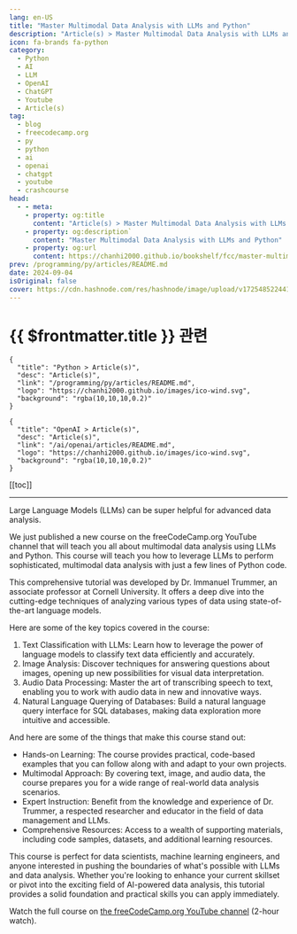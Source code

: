 ```yaml
---
lang: en-US
title: "Master Multimodal Data Analysis with LLMs and Python"
description: "Article(s) > Master Multimodal Data Analysis with LLMs and Python"
icon: fa-brands fa-python
category: 
  - Python
  - AI
  - LLM
  - OpenAI
  - ChatGPT
  - Youtube
  - Article(s)
tag: 
  - blog
  - freecodecamp.org
  - py
  - python
  - ai
  - openai
  - chatgpt
  - youtube
  - crashcourse
head:
  - - meta:
    - property: og:title
      content: "Article(s) > Master Multimodal Data Analysis with LLMs and Python"
    - property: og:description`
      content: "Master Multimodal Data Analysis with LLMs and Python"
    - property: og:url
      content: https://chanhi2000.github.io/bookshelf/fcc/master-multimodal-data-analysis-with-llms-and-python.html
prev: /programming/py/articles/README.md
date: 2024-09-04
isOriginal: false
cover: https://cdn.hashnode.com/res/hashnode/image/upload/v1725485224418/61b7501f-11c6-4ba2-9864-d09d4e4ce37c.png
---
```


# {{ $frontmatter.title }} 관련

```component VPCard
{
  "title": "Python > Article(s)",
  "desc": "Article(s)",
  "link": "/programming/py/articles/README.md",
  "logo": "https://chanhi2000.github.io/images/ico-wind.svg",
  "background": "rgba(10,10,10,0.2)"
}
```

```component VPCard
{
  "title": "OpenAI > Article(s)",
  "desc": "Article(s)",
  "link": "/ai/openai/articles/README.md",
  "logo": "https://chanhi2000.github.io/images/ico-wind.svg",
  "background": "rgba(10,10,10,0.2)"
}
```

[[toc]]

---

<SiteInfo
  name="Master Multimodal Data Analysis with LLMs and Python"
  desc="Large Language Models (LLMs) can be super helpful for advanced data analysis. We just published a new course on the freeCodeCamp.org YouTube channel that will teach you all about multimodal data analysis using LLMs and Python. This course will teach ..."
  url="https://freecodecamp.org/news/master-multimodal-data-analysis-with-llms-and-python/"
  logo="https://cdn.freecodecamp.org/universal/favicons/favicon.ico"
  preview="https://cdn.hashnode.com/res/hashnode/image/upload/v1725485224418/61b7501f-11c6-4ba2-9864-d09d4e4ce37c.png"/>

Large Language Models (LLMs) can be super helpful for advanced data analysis.

We just published a new course on the freeCodeCamp.org YouTube channel that will teach you all about multimodal data analysis using LLMs and Python. This course will teach you how to leverage LLMs to perform sophisticated, multimodal data analysis with just a few lines of Python code.

This comprehensive tutorial was developed by Dr. Immanuel Trummer, an associate professor at Cornell University. It offers a deep dive into the cutting-edge techniques of analyzing various types of data using state-of-the-art language models.

Here are some of the key topics covered in the course:

1. Text Classification with LLMs: Learn how to leverage the power of language models to classify text data efficiently and accurately.
2. Image Analysis: Discover techniques for answering questions about images, opening up new possibilities for visual data interpretation.
3. Audio Data Processing: Master the art of transcribing speech to text, enabling you to work with audio data in new and innovative ways.
4. Natural Language Querying of Databases: Build a natural language query interface for SQL databases, making data exploration more intuitive and accessible.

And here are some of the things that make this course stand out:

- Hands-on Learning: The course provides practical, code-based examples that you can follow along with and adapt to your own projects.
- Multimodal Approach: By covering text, image, and audio data, the course prepares you for a wide range of real-world data analysis scenarios.
- Expert Instruction: Benefit from the knowledge and experience of Dr. Trummer, a respected researcher and educator in the field of data management and LLMs.
- Comprehensive Resources: Access to a wealth of supporting materials, including code samples, datasets, and additional learning resources.

This course is perfect for data scientists, machine learning engineers, and anyone interested in pushing the boundaries of what's possible with LLMs and data analysis. Whether you're looking to enhance your current skillset or pivot into the exciting field of AI-powered data analysis, this tutorial provides a solid foundation and practical skills you can apply immediately.

Watch the full course on [<VPIcon icon="fa-brands fa-youtube"/>the freeCodeCamp.org YouTube channel](https://youtu.be/3-4qAkFRpAk) (2-hour watch).

<VidStack src="youtube/3-4qAkFRpAk" />

